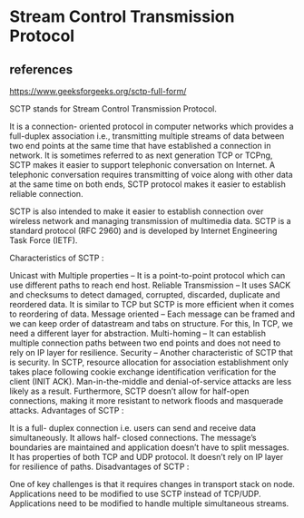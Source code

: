 # Stream Control Transmission Protocol

## references

<https://www.geeksforgeeks.org/sctp-full-form/>

SCTP stands for Stream Control Transmission Protocol.

It is a connection- oriented protocol in computer networks which provides a full-duplex association i.e., transmitting multiple streams of data between two end points at the same time that have established a connection in network. It is sometimes referred to as next generation TCP or TCPng, SCTP makes it easier to support telephonic conversation on Internet. A telephonic conversation requires transmitting of voice along with other data at the same time on both ends, SCTP protocol makes it easier to establish reliable connection.

SCTP is also intended to make it easier to establish connection over wireless network and managing transmission of multimedia data. SCTP is a standard protocol (RFC 2960) and is developed by Internet Engineering Task Force (IETF).

Characteristics of SCTP :

Unicast with Multiple properties –
It is a point-to-point protocol which can use different paths to reach end host.
Reliable Transmission –
It uses SACK and checksums to detect damaged, corrupted, discarded, duplicate and reordered data. It is similar to TCP but SCTP is more efficient when it comes to reordering of data.
Message oriented –
Each message can be framed and we can keep order of datastream and tabs on structure. For this, In TCP, we need a different layer for abstraction.
Multi-homing –
It can establish multiple connection paths between two end points and does not need to rely on IP layer for resilience.
Security –
Another characteristic of SCTP that is  security. In SCTP, resource allocation for association establishment only takes place following cookie exchange identification verification for the client (INIT ACK). Man-in-the-middle and denial-of-service attacks are less likely as a result. Furthermore, SCTP doesn’t allow for half-open connections, making it more resistant to network floods and masquerade attacks.
Advantages of SCTP :

It is a full- duplex connection i.e. users can send and receive data simultaneously.
It allows half- closed connections.
The message’s boundaries are maintained and application doesn’t have to split messages.
It has properties of both TCP and UDP protocol.
It doesn’t rely on IP layer for resilience of paths.
Disadvantages of SCTP :

One of key challenges is that it requires changes in transport stack on node.
Applications need to be modified to use SCTP instead of TCP/UDP.
Applications need to be modified to handle multiple simultaneous streams.
